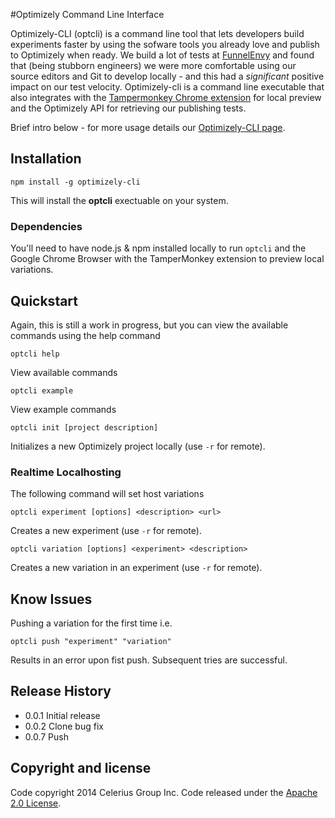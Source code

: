 #Optimizely Command Line Interface

Optimizely-CLI (optcli) is a command line tool that lets developers build experiments faster by using the sofware tools you already love and publish to Optimizely when ready. We build a lot of tests at [FunnelEnvy](http://www.funnelenvy.com) and found that (being stubborn engineers) we were more comfortable using our source editors and Git to develop locally - and this had a *significant* positive impact on our test velocity. Optimizely-cli is a command line executable that also integrates with the [Tampermonkey Chrome extension](https://chrome.google.com/webstore/detail/tampermonkey/dhdgffkkebhmkfjojejmpbldmpobfkfo?hl=en) for local preview and the Optimizely API for retrieving our publishing tests.

Brief intro below - for more usage details our [Optimizely-CLI page](http://www.funnelenvy.com/optimizely-cli).

## Installation

```
npm install -g optimizely-cli
```
This will install the __optcli__ exectuable on your system.

### Dependencies


You'll need to have node.js & npm installed locally to run `optcli` and the Google Chrome Browser with the TamperMonkey extension to preview local variations.

## Quickstart

Again, this is still a work in progress, but you can view the available commands using the help command

```
optcli help
```

View available commands

```
optcli example
```

View example commands


```
optcli init [project description]
```
Initializes a new Optimizely project locally (use `-r` for remote).




### Realtime Localhosting
The following command will set host variations

```
optcli experiment [options] <description> <url>
```
Creates a new experiment (use `-r` for remote).

```
optcli variation [options] <experiment> <description>
```
Creates a new variation in an experiment (use `-r` for remote).

## Know Issues

Pushing a variation for the first time i.e.

```
optcli push "experiment" "variation"
```

Results in an error upon fist push. Subsequent tries are successful.


## Release History

* 0.0.1 Initial release
* 0.0.2 Clone bug fix
* 0.0.7 Push


## Copyright and license

Code copyright 2014 Celerius Group Inc. Code released under the [Apache 2.0 License](http://www.apache.org/licenses/LICENSE-2.0).
